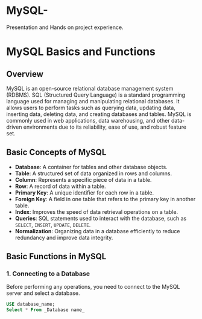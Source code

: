 # MySQL-
Presentation and Hands on project experience.
# MySQL Basics and Functions

## Overview
MySQL is an open-source relational database management system (RDBMS). SQL (Structured Query Language) is a standard programming language used for managing and manipulating relational databases. It allows users to perform tasks such as querying data, updating data, inserting data, deleting data, and creating databases and tables. MySQL is commonly used in web applications, data warehousing, and other data-driven environments due to its reliability, ease of use, and robust feature set.

## Basic Concepts of MySQL
- **Database**: A container for tables and other database objects.
- **Table**: A structured set of data organized in rows and columns.
- **Column**: Represents a specific piece of data in a table.
- **Row**: A record of data within a table.
- **Primary Key**: A unique identifier for each row in a table.
- **Foreign Key**: A field in one table that refers to the primary key in another table.
- **Index**: Improves the speed of data retrieval operations on a table.
- **Queries**: SQL statements used to interact with the database, such as `SELECT`, `INSERT`, `UPDATE`, `DELETE`.
- **Normalization**: Organizing data in a database efficiently to reduce redundancy and improve data integrity.

## Basic Functions in MySQL

### 1. Connecting to a Database
Before performing any operations, you need to connect to the MySQL server and select a database.

```sql
USE database_name;
Select * From _Database name_
